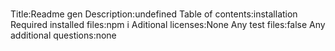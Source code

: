 # 
  Title:Readme gen
  Description:undefined
  Table of contents:installation
  Required installed files:npm i
  Aditional licenses:None
  Any test files:false
  Any additional questions:none

